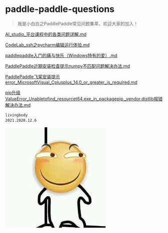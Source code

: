 # paddle-paddle-questions
>我是小白白之PaddlePaddle常见问题集萃，欢迎大家的加入！

[AI_studio_平台课程中的各类问题详解.md](AI_studio_平台课程中的各类问题详解.md)

[CodeLab_ssh之pycharm编辑运行体验.md](CodeLab_ssh之pycharm编辑运行体验.md)

[paddlepaddle入门的痛与快乐（Windows特有的爱）.md](paddlepaddle入门的痛与快乐（Windows特有的爱）.md)

[PaddlePaddle近期安装检查提示numpy不匹配问题解决办法.md](PaddlePaddle近期安装检查提示numpy不匹配问题解决办法.md)

[PaddlePaddle飞桨安装提示error_MicrosoftVisual_Cplusplus_14.0_or_greater_is_required.md](PaddlePaddle飞桨安装提示error_MicrosoftVisual_C++_14.0_or_greater_is_required.md)

[pip升级ValueError_Unabletofind_resourcet64.exe_in_packagepip._vendor.distlib报错解决办法.md](pip升级ValueError_Unabletofind_resourcet64.exe_in_packagepip._vendor.distlib报错解决办法.md)



```bash
livingbody
2021.2020.12.6
```
![img/1.jpg](img/1.jpg)







